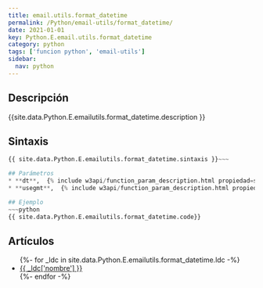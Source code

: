 ```yaml
---
title: email.utils.format_datetime
permalink: /Python/email-utils/format_datetime/
date: 2021-01-01
key: Python.E.email.utils.format_datetime
category: python
tags: ['funcion python', 'email-utils']
sidebar: 
  nav: python
---
```


## Descripción
{{site.data.Python.E.emailutils.format_datetime.description }}

## Sintaxis
~~~python
{{ site.data.Python.E.emailutils.format_datetime.sintaxis }}~~~

## Parámetros
* **dt**,  {% include w3api/function_param_description.html propiedad=site.data.Python.E.email.utils.format_datetime valor="dt" %}
* **usegmt**,  {% include w3api/function_param_description.html propiedad=site.data.Python.E.email.utils.format_datetime valor="usegmt" %}

## Ejemplo
~~~python
{{ site.data.Python.E.emailutils.format_datetime.code}}
~~~

## Artículos
<ul>
{%- for _ldc in site.data.Python.E.emailutils.format_datetime.ldc -%}
   <li>
       <a href="{{_ldc['url'] }}">{{ _ldc['nombre'] }}</a>
   </li>
{%- endfor -%}
</ul>
